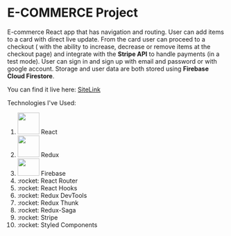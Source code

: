 <h1> E-COMMERCE Project </h1>

E-commerce React app that has navigation and routing. User can add items to a card with direct live update. From the card user can proceed to a checkout ( with the ability to increase, decrease or remove items at the checkout page) and integrate with the <b>Stripe API</b> to handle payments (in a test mode). 
User can sign in and sign up with email and password or with google account. Storage and user data are both stored using <b>Firebase Cloud Firestore</b>. 

You can find it live here: [SiteLink](https://e-com-project-live.herokuapp.com/)

Technologies I've Used:

<ol>
  <li> <img src="https://upload.wikimedia.org/wikipedia/commons/thumb/a/a7/React-icon.svg/1280px-React-icon.svg.png" width="50px" height="50px"/> React </li>
  <li> <img src="https://encrypted-tbn0.gstatic.com/images?q=tbn:ANd9GcSHYiSZ7pgNHIi4X9la9Z1_oHsBpntPBeY6fA&usqp=CAU" width="50px" height="50px"/> Redux </li>
  <li> <img src="https://img.icons8.com/color/452/firebase.png" width="50px" height="40px"/> Firebase  </li>
  <li> :rocket: React Router  </li>
  <li> :rocket: React Hooks  </li>
  <li> :rocket: Redux DevTools  </li>
  <li> :rocket: Redux Thunk  </li>
  <li> :rocket: Redux-Saga  </li>
  <li> :rocket: Stripe  </li>
  <li> :rocket: Styled Components  </li>
 </ol>
 
